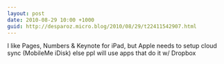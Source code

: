 ```yaml
---
layout: post
date: 2010-08-29 10:00 +1000
guid: http://desparoz.micro.blog/2010/08/29/t22411542907.html
---
```

I like Pages, Numbers &amp; Keynote for iPad, but Apple needs to setup cloud sync (MobileMe iDisk) else ppl will use apps that do it w/ Dropbox
